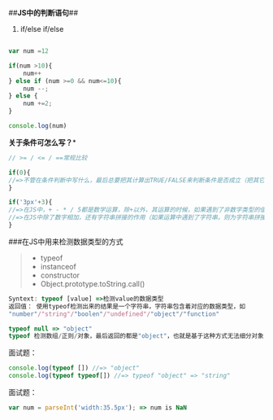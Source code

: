 ##**JS中的判断语句**##

1. if/else if/else

```javascript

var num =12

if(num >10){
    num++
} else if (num >=0 && num<=10){
    num --;
} else {
    num +=2;
}

console.log(num)

```

**关于条件可怎么写？***
```javascript
// >= / <= / ==常规比较

if(0){
//=>不管在条件判断中写什么，最后总要把其计算出TRUE/FALSE来判断条件是否成立（把其它类型的值转换为布尔类型，只有 0/NaN/''/null/undefined是false,其余都为true)
}

if('3px'+3){
//=>在JS中，+ - * / 5都是数学运算，除+以外，其运算的时候，如果遇到了非数字类型的值，首先会转换为数字类型(Number)，然后再进行运算。
//=>在JS中除了数字相加，还有字符串拼接的作用（如果运算中遇到了字符串，则为字符串拼接，而不是数学相加）
}

```

###在JS中用来检测数据类型的方式

>- typeof
>- instanceof
>- constructor
>- Object.prototype.toString.call()


```javascript
Syntext: typeof [value] =>检测value的数据类型
返回值： 使用typeof检测出来的结果是一个字符串，字符串包含着对应的数据类型，如
"number"/"string"/"boolen"/"undefined"/"object"/"function"

typeof null => "object"
typeof 检测数组/正则/对象，最后返回的都是"object"，也就是基于这种方式无法细分对象
```

面试题：
``` javascript
console.log(typeof []) //=> "object"
console.log(typeof typeof[]) //=> typeof "object" => "string"
```

面试题：
```javascript
var num = parseInt('width:35.5px'); => num is NaN
```